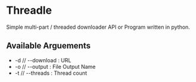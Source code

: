 # Threadle
Simple multi-part / threaded downloader API or Program written in python.
## Available Arguements
<UL>
<LI> -d // --download : URL
<LI> -o // --output   : File Output Name
<LI> -t // --threads  : Thread count
  </UL>

